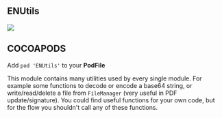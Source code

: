 ## ENUtils
![](https://badgen.net/badge/stable/1.0.0/blue)
## COCOAPODS
Add `pod 'ENUtils'` to your **PodFile**

This module contains many utilities used by every single module. For example some functions to decode or encode a base64 string, or write/read/delete a file from `FileManager` (very useful in PDF update/signature). You could find useful functions for your own code, but for the flow you shouldn't call any of these functions.